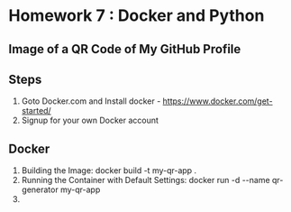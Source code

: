 # Homework 7 : Docker and Python
## Image of a QR Code of My GitHub Profile


## Steps
1. Goto Docker.com and Install docker - https://www.docker.com/get-started/
2. Signup for your own Docker account

## Docker
1. Building the Image: docker build -t my-qr-app .
2. Running the Container with Default Settings: docker run -d --name qr-generator my-qr-app
3. 